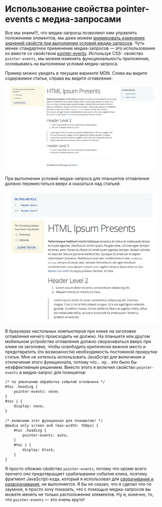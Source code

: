 # Использование свойства pointer-events с медиа-запросами

Все мы знаем!!!, что медиа-запросы позволяют нам управлять положением элементов,
мы даже можем [анимировать изменение значений свойств при выполнении условий
медиа-запросов][1]. Чуть менее стандартное применение медиа-запросов — это
использование их вместе со свойством [pointer-events][5]. Используя CSS-
свойство `pointer-events`, мы можем изменять функциональность приложения,
основываясь на выполнении условий медиа-запроса.

Пример можно увидеть в текущем варианте MDN. Слева вы видите содержимое
статьи, справа вы видите оглавление:

![Новая версия дизайна MDN для браузеров настольных компьютеров][2]

При выполнении условий медиа-запроса для планшетов оглавление должно
переместиться вверх и оказаться над статьей:

![Новая версия дизайна MDN для планшетов][3]

В браузерах настольных компьютеров при клике на заголовке оглавления ничего
происходить не должно. На планшете или другом мобильном устройстве оглавление
должно сворачиваться вверх при клике на заголовке, чтобы освободить критически
важное место и предотвратить (по возможности) необходимость постоянной
прокрутки статьи. Мне не хотелось использовать JavaScript для включения и
отключения этого функционала, потому что... ну... это было бы неэффективным
решением. Вместо этого я включил свойство `pointer-events` в медиа-запрос для
планшетов:

    /* по умолчанию обработка событий отключена */
    #toc .heading {
    	pointer-events: none;
    }
    #toc i {
    	display: none;
    }

    /* включаем этот функционал для планшетов! */
    @media only screen and (max-width: 760px) {
    	#toc .heading {
    		pointer-events: auto;
    	}
    	#toc i {
    		display: block;
    	}
    }

Я просто обожаю свойство `pointer-events`, потому что кроме всего прочего оно
предотвращает срабатывание события клика, поэтому фрагмент JavaScript-кода,
который я использовал для [сворачивания и разворачивания][4], не выполняется. Я
бы не сказал, что я сделал что-то заумное, я просто хочу показать, что с
помощью медиа-запросов вы можете менять не только расположение элементов. Ну
и, конечно, то, что `pointer-events` — это очень круто!

[1]: http://davidwalsh.name/animate-media-queries
[2]: img/mdn-redesign-desktop.jpg "Новая версия дизайна MDN для браузеров настольных компьютеров"
[3]: img/mdn-redesign-tablet.jpg "Новая версия дизайна MDN для планшетов"
[4]: http://davidwalsh.name/css-slide
[5]: http://davidwalsh.name/pointer-events
